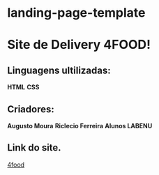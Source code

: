 # landing-page-template

# Site de Delivery 4FOOD!

## Linguagens ultilizadas:

**HTML**
**CSS**

## Criadores:

**Augusto Moura**
**Riclecio Ferreira**
**Alunos LABENU**

## Link do site.

[4food](bright-fork.surge.sh)
